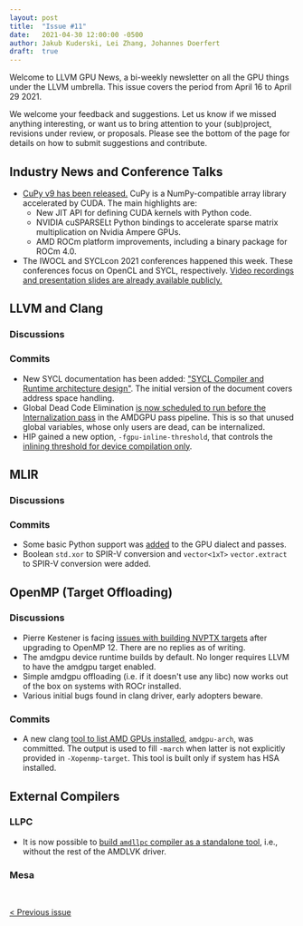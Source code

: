 ```yaml
---
layout: post
title:  "Issue #11"
date:   2021-04-30 12:00:00 -0500
author: Jakub Kuderski, Lei Zhang, Johannes Doerfert
draft:  true
---
```


Welcome to LLVM GPU News, a bi-weekly newsletter on all the GPU things under the LLVM umbrella.
This issue covers the period from April 16 to April 29 2021.

We welcome your feedback and suggestions. Let us know if we missed anything interesting, or want us to bring attention to your (sub)project, revisions under review, or proposals. Please see the bottom of the page for details on how to submit suggestions and contribute.


## Industry News and Conference Talks

*  [CuPy v9 has been released.](https://medium.com/cupy-team/cupy-v9-is-here-27e9cbfbf7e5) CuPy is a NumPy-compatible array library accelerated by CUDA. The main highlights are:
    - New JIT API for defining CUDA kernels with Python code.
    - NVIDIA cuSPARSELt Python bindings to accelerate sparse matrix multiplication on Nvidia Ampere GPUs.
    - AMD ROCm platform improvements, including a binary package for ROCm 4.0.
*  The IWOCL and SYCLcon 2021 conferences happened this week. These conferences focus on OpenCL and SYCL, respectively. [Video recordings and presentation slides are already available publicly.](https://www.iwocl.org/iwocl-2021/conference-program/)

##  LLVM and Clang

### Discussions

### Commits

*  New SYCL documentation has been added: ["SYCL Compiler and Runtime architecture design"](https://reviews.llvm.org/D99488). The initial version of the document covers address space handling.
*  Global Dead Code Elimination [is now scheduled to run before the Internalization pass](https://reviews.llvm.org/D98783) in the AMDGPU pass pipeline. This is so that unused global variables, whose only users are dead, can be internalized.
*  HIP gained a new option, `-fgpu-inline-threshold`, that controls the [inlining threshold for device compilation only](https://reviews.llvm.org/D99233).

## MLIR

### Discussions

### Commits

*  Some basic Python support was [added](https://reviews.llvm.org/D101449) to the GPU dialect and passes.
*  Boolean `std.xor` to SPIR-V conversion and `vector<1xT>` `vector.extract` to SPIR-V conversion were added.


## OpenMP (Target Offloading)

### Discussions

*  Pierre Kestener is facing [issues with building NVPTX targets](https://lists.llvm.org/pipermail/llvm-dev/2021-April/150275.html) after upgrading to OpenMP 12. There are no replies as of writing.
* The amdgpu device runtime builds by default. No longer requires LLVM to have the amdgpu target enabled.
* Simple amdgpu offloading (i.e. if it doesn't use any libc) now works out of the box on systems with ROCr installed.
* Various initial bugs found in clang driver, early adopters beware.

### Commits

*  A new clang [tool to list AMD GPUs installed](https://reviews.llvm.org/D99949), `amdgpu-arch`, was committed. The output is used to fill `-march` when
latter is not explicitly provided in `-Xopenmp-target`. This tool is built only if system has HSA installed.


## External Compilers

### LLPC

*  It is now possible to [build `amdllpc` compiler as a standalone tool](https://github.com/GPUOpen-Drivers/llpc/pull/1217), i.e., without the rest of the AMDLVK driver.

### Mesa


<br/>
<p style="text-align:left;">
    <a href="{% post_url 2021-04-16-issue-10 %}"> < Previous issue</a>
    <span style="float:right;">
        <!--<a href="{% post_url 2021-04-30-issue-11 %}"> Next issue > </a>-->
    </span>
</p>
